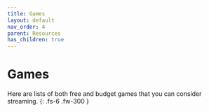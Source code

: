 ```yaml
---
title: Games
layout: default
nav_order: 4
parent: Resources
has_children: true
---
```


# Games

Here are lists of both free and budget games that you can consider streaming.
{: .fs-6 .fw-300 }
